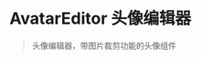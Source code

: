 # AvatarEditor 头像编辑器

> 头像编辑器，带图片裁剪功能的头像组件

<code src="./demo/base.tsx"></code>

<API id="AvatarEditor"></API>
